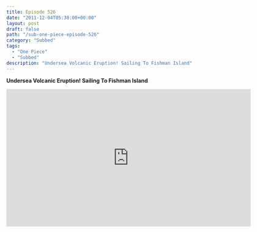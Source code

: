 ```yaml
---
title: Episode 526
date: "2011-12-04T05:30:00+00:00"
layout: post
draft: false
path: "/sub-one-piece-episode-526"
category: "Subbed"
tags:
  - "One Piece"
  - "Subbed"
description: "Undersea Volcanic Eruption! Sailing To Fishman Island"
---
```


**Undersea Volcanic Eruption! Sailing To Fishman Island**

<iframe width="640" height="360" src="https://www.rapidvideo.com/e/G6FRPF66SF" frameborder="0" marginwidth=0 marginheight=0 scrolling=no allowfullscreen></iframe>

